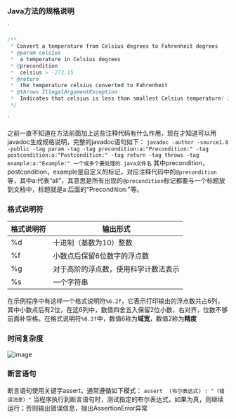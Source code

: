 ### Java方法的规格说明

`

```java
/**
 * Convert a temperature from Celsius degrees to Fahrenheit degrees
 * @param celsius
 *  a temperature in Celsius degrees
 * @precondition
 *  celsius > -273.15
 * @return
 *  the temperature celsius converted to Fahrenheit
 * @throws IllegalArgumentException
 *  Indicates that celsius is less than smallest Celsius temperature(-273.15)
 */
```

`

之前一直不知道在方法前面加上这些注释代码有什么作用，现在才知道可以用javadoc生成规格说明，完整的javadoc语句如下：
`
javadoc -author -source1.8 -public -tag param -tag
-tag precondition:a:"Precondition:"
-tag postcondition:a:"Postcondition:"
-tag return
-tag throws
-tag example:a:"Example:"
一个或多个要处理的.java文件名
`
其中precondition，postcondition，example是自定义的标记，对应注释代码中的`@precondition`等，其中a:代表“all”，其意思是所有出现的`@precondition`标记都要与一个标题放到文档中，标题就是a:后面的"Precondition:"等。

### 格式说明符

| 格式说明符 | 输出形式                             |
| ---------- | ------------------------------------ |
| %d         | 十进制（基数为10）整数               |
| %f         | 小数点后保留6位数字的浮点数          |
| %g         | 对于高阶的浮点数，使用科学计数法表示 |
| %s         | 一个字符串                           |

在示例程序中有这样一个格式说明符`%6.2f`，它表示打印输出的浮点数共占6列，其中小数点后有2位，在这6列中，数值四舍五入保留2位小数，右对齐，位数不够前面补空格。在格式说明符`%6.2f`中，数值6称为**域宽**，数值2称为**精度**
### 时间复杂度
![image](https://user-images.githubusercontent.com/63955737/117567136-3651cb80-b0ed-11eb-9f4a-cd12aff55c10.png)
### 断言语句
断言语句使用关键字assert，通常遵循如下模式：
`assert  (布尔表达式) : "（错误消息）"`
当程序执行到断言语句时，测试指定的布尔表达式，如果为真，则继续运行；否则输出错误信息，抛出AssertionError异常